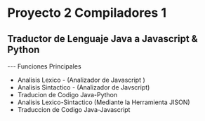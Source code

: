 # Proyecto 2 Compiladores 1 
## Traductor de Lenguaje Java a Javascript & Python
--- Funciones Principales
   - Analisis Lexico - (Analizador de Javascript )
   - Analisis Sintactico - (Analizador de Javscript)
   - Traducion de Codigo Java-Python
   - Analisis Lexico-Sintactico (Mediante la Herramienta JISON)
   - Traduccion de Codigo Java-Javascript
